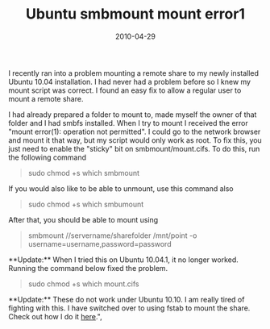 ﻿---
layout: post
title: Ubuntu smbmount mount error1
date: 2010-04-29
categories: None
---

I recently ran into a problem mounting a remote share to my newly installed Ubuntu 10.04 installation. I had never had a problem before so I knew my mount script was correct. I found an easy fix to allow a regular user to mount a remote share.  

I had already prepared a folder to mount to, made myself the owner of that folder and I had smbfs installed. When I try to mount I received the error "mount error(1): operation not permitted". I could go to the network browser and mount it that way, but my script would only work as root. To fix this, you just need to enable the "sticky" bit on smbmount/mount.cifs. To do this, run the following command  
  <blockquote>sudo chmod +s which smbmount</blockquote>  
If you would also like to be able to unmount, use this command also  
<blockquote>sudo chmod +s which smbumount</blockquote>  
After that, you should be able to mount using  
<blockquote>smbmount //servername/sharefolder /mnt/point -o username=username,password=password</blockquote>  
**Update:** When I tried this on Ubuntu 10.04.1, it no longer worked. Running the command below fixed the problem.  
<blockquote>sudo chmod +s which mount.cifs</blockquote>  
**Update:** These do not work under Ubuntu 10.10. I am really tired of fighting with this.  I have switched over to using fstab to mount the share.  Check out how I do it <a href="http://cbrookins.blogspot.com/2010/10/ubuntu-mount-smb-share-via-fstab.html" target="_blank">here</a>.",
